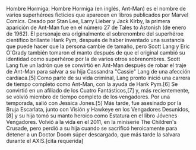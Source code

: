 Hombre Hormiga: Hombre Hormiga (en inglés, Ant-Man) es el nombre de varios superhéroes ficticios que aparecen en libros publicados por Marvel Comics. Creado por Stan Lee, Larry Lieber y Jack Kirby, la primera aparición de Ant-Man fue en el número 27 de Tales to Astonish (de enero de 1962). El personaje era originalmente el sobrenombre del superhéroe científico brillante Hank Pym, después de haber inventado una sustancia que puede hacer que la persona cambie de tamaño, pero Scott Lang y Eric O'Grady también tomaron el manto después de que el original cambió su identidad como superhéroe por la de varios otros sobrenombres. Scott Lang fue un ladrón que se convirtió en Ant-Man después de robar el traje de Ant-Man para salvar a su hija Cassandra "Cassie" Lang de una afección cardíaca.[5]​ Como parte de su vida criminal, Lang pronto inició una carrera de tiempo completo como Ant-Man, con la ayuda de Hank Pym.[6]​ Se convirtió en un afiliado de los Cuatro Fantásticos,[7]​ y, más recientemente, se volvió miembro de tiempo completo de los vengadores. Por una temporada, salió con Jessica Jones.[5]​ Más tarde, fue asesinado por la Bruja Escarlata, junto con Visión y Hawkeye en los Vengadores Desunidos,[8]​ y su hija tomó su manto heroico como Estatura en el libro Jóvenes Vengadores. Volvió a la vida en el 2011, en la miniserie The Children's Crusade, pero perdió a su hija cuando se sacrificó heroicamente para detener a un Doctor Doom súper descargado, que más tarde la salvara durante el AXIS.[cita requerida]
